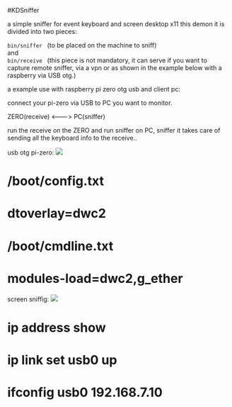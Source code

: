 #KDSniffer

a simple sniffer for event keyboard and screen desktop x11
this demon it is divided into two pieces:

<code>bin/sniffer </code>
(to be placed on the machine to sniff)
<br> 
and 
<br>
<code>bin/receive </code>
(this piece is not mandatory, it can serve if you want to capture remote sniffer,
via a vpn or as shown in the example below with a raspberry via USB otg.)

a example use with raspberry pi zero otg usb and client pc:

connect your pi-zero via USB to PC you want to monitor. 

ZERO(receive) <---> PC(sniffer)

run the receive on the ZERO and run sniffer on PC, sniffer it takes care of sending all the keyboard info to the receive..

usb otg pi-zero:
<img src="1.png"/><br>

# /boot/config.txt
# dtoverlay=dwc2

# /boot/cmdline.txt
# modules-load=dwc2,g_ether

screen sniffig:
<img src="2.png"/><br>

# ip address show
# ip link set usb0 up

# ifconfig usb0 192.168.7.10
